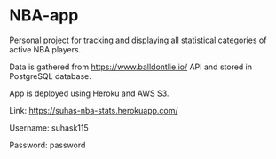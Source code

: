 # NBA-app

Personal project for tracking and displaying all statistical categories of active NBA players.

Data is gathered from https://www.balldontlie.io/ API and stored in PostgreSQL database.

App is deployed using Heroku and AWS S3.

Link: https://suhas-nba-stats.herokuapp.com/


Username: suhask115


Password: password
